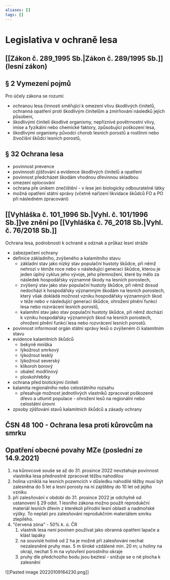 ```yaml
---
aliases: []
tags: []
---
```

# Legislativa v ochraně lesa
## [[Zákon č. 289_1995 Sb.|Zákon č. 289/1995 Sb.]] (lesní zákon)
## § 2 Vymezení pojmů
Pro účely zákona se rozumí:
- ochranou lesa činnosti směřující k omezení vlivu škodlivých činitelů, ochranná opatření proti škodlivým činitelům a zmírňování následků jejich působení,
- škodlivými činiteli škodlivé organismy, nepříznivé povětrnostní vlivy, imise a fyzikální nebo chemické faktory, způsobující poškození lesa,
- škodlivými organismy původci chorob lesních porostů a rostlinní nebo živočišní škůdci lesních porostů,

## § 32 Ochrana lesa
- povinnost prevence
- povinnosti zjišťování a evidence škodlivých činitelů a opatření
- povinnost předcházet škodám vhodnou dřevinnou skladbou
- omezení oplocování
- ochrana pře únikem znečištění - v lese jen biologicky odbouratelné látky
- možná opatření státní správy (včetně nařízení likvidace škůdců FO a PO při následném zpracování)

## [[Vyhláška č. 101_1996 Sb.|Vyhl. č. 101/1996 Sb.]]ve znění po [[Vyhláška č. 76_2018 Sb.|Vyhl. č. 76/2018 Sb.]]
Ochrana lesa, podrobnosti k ochraně a odznak a průkaz lesní stráže

- zabezpečení ochrany
- definice základního, zvýšeného a kalamitního stavu
	- základní stav jako nízký stav populační hustoty škůdce, při němž nehrozí v témže roce nebo v následující generaci škůdce, kterou je jeden úplný cyklus jeho vývoje, jeho přemnožení, které by mělo za následek hospodářsky významné škody na lesních porostech,
	- zvýšený stav jako stav populační hustoty škůdce, při němž dosud nedochází k hospodářsky významným škodám na lesních porostech, který však dokládá možnost vzniku hospodářsky významných škod v téže nebo v následující generaci škůdce, ohrožení plnění funkcí lesa nebo rozvrácení lesních porostů,
	- kalamitní stav jako stav populační hustoty škůdce, při němž dochází k vzniku hospodářsky významných škod na lesních porostech, ohrožení plnění funkcí lesa nebo rozvrácení lesních porostů.
- povinnost informovat orgán státní správy lesů o zvýšeném či kalamitním stavu
- evidence kalamitních škůdců
	- bekyně mniška
	- lýkožrout smrkový
	- lýkožrout lesklý
	- lýkožrout severský
	- klikoroh borový
	- obaleč modřínový
	- ploskohřebtky
- ochrana před biotickými činiteli
- kalamita regionálního nebo celostátního rozsahu
	- přesahuje možnost jednotlivých vlastníků zpracovat poškozené dřevo a utlumit populace - ohrožení lesů na regionální nebo celostátní úrovni
- zpsoby zjišťování stavů kalamitních škůdců a zásady ochrany

## ČSN  48 100 - Ochrana lesa proti kůrovcům na smrku

## Opatření obecné povahy MZe (poslední ze 14.9.2021)
1) na kůrovcové souše se až do 31. prosince 2022 nevztahuje povinnost vlastníka lesa přednostně zpracovat těžbu nahodilou
2) holina vzniklá na lesních pozemcích v důsledku nahodilé těžby musí být zalesněna do 5 let a lesní porosty na ní zajištěny do 10 let od jejího vzniku
3) při zalesňování v období do 31. prosince 2022 je odchylně od ustanovení § 29 odst. 1 lesního zákona možno použít reprodukční materiál lesních dřevin z kterékoli přírodní lesní oblasti a nadmořské výšky. To neplatí pro zalesňování reprodukčním materiálem smrku ztepilého.
4) "červená zóna" - 50% k. ú. ČR
	1) vlastník lesa není povinen používat jako obranná opatření lapače a klást lapáky
	2) na souvislé holině od 2 ha je možné při zalesňování nechat nezalesněné pruhy max. 5 m široké vzdálené min. 20 m; u holiny na okraji, nechat 5 m na vytovření porostního okraje
	3) pruhy dle předchozího bodu jsou bezlesí - snižuje se o ně plocha k zalesnění

![[Pasted image 20220109164230.png]]